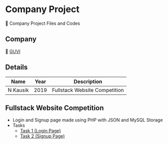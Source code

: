 # Company Project

📲 Company Project Files and Codes

## Company

🏢 [GUVI](https://www.guvi.in/)

## Details

|    Name    | Year |          Description          |
| :--------: | :--: | :---------------------------: |
|  N Kausik  | 2019 | Fullstack Website Competition |

## Fullstack Website Competition
 - Login and Signup page made using PHP with JSON and MySQL Storage
 - Tasks
     - [Task 1 (Login Page)](Task_1/)
     - [Task 2 (Signup Page)](Task_2/)